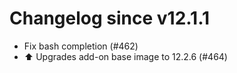 # Changelog since v12.1.1
- Fix bash completion (#462) 
- ⬆️ Upgrades add-on base image to 12.2.6 (#464) 
